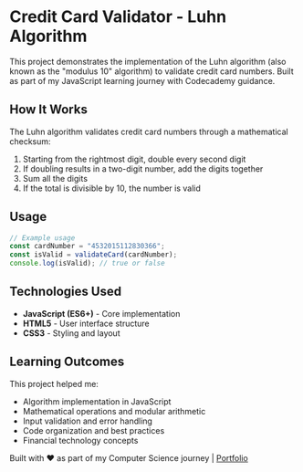 # Credit Card Validator - Luhn Algorithm

This project demonstrates the implementation of the Luhn algorithm (also known as the "modulus 10" algorithm) to validate credit card numbers. Built as part of my JavaScript learning journey with Codecademy guidance.

## How It Works

The Luhn algorithm validates credit card numbers through a mathematical checksum:

1. Starting from the rightmost digit, double every second digit
2. If doubling results in a two-digit number, add the digits together
3. Sum all the digits
4. If the total is divisible by 10, the number is valid

## Usage

```javascript
// Example usage
const cardNumber = "4532015112830366";
const isValid = validateCard(cardNumber);
console.log(isValid); // true or false
```

## Technologies Used

- **JavaScript (ES6+)** - Core implementation
- **HTML5** - User interface structure  
- **CSS3** - Styling and layout

## Learning Outcomes

This project helped me:
- Algorithm implementation in JavaScript
- Mathematical operations and modular arithmetic
- Input validation and error handling
- Code organization and best practices
- Financial technology concepts

Built with ❤️ as part of my Computer Science journey | [Portfolio](https://theotherflaneur.vercel.app/)
